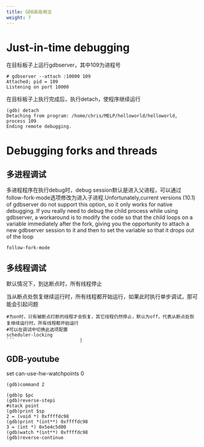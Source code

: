 ```yaml
---
title: GDB高级用法
weight: 7
---
```

# Just-in-time debugging  

在目标板子上运行gdbserver，其中109为进程号

```shell
# gdbserver --attach :10000 109
Attached; pid = 109
Listening on port 10000
```

在目标板子上执行完成后，执行detach，使程序继续运行

```shell
(gdb) detach
Detaching from program: /home/chris/MELP/helloworld/helloworld,
process 109
Ending remote debugging.
```

# Debugging forks and threads  

## 多进程调试

多进程程序在执行debug时，debug session默认是进入父进程，可以通过follow-fork-mode选项修改为进入子进程.Unfortunately,current versions (10.1) of gdbserver do not support this option, so it only works for native debugging. If you really need to debug the child process while using gdbserver, a workaround is to modify the code so that the child loops on a variable immediately after the fork, giving you the opportunity to attach a new gdbserver session to it and then to set the variable so that it drops out of the loop  

```shell
follow-fork-mode
```

## 多线程调试

默认情况下，到达断点时，所有线程停止

当从断点处恢复继续运行时，所有线程都开始运行，如果此时执行单步调试，那可能会引起问题

```shell
#为on时，只有被断点打断的线程才会恢复，其它线程仍然停止，默认为off，代表从断点处恢复继续运行时，所有线程都开始运行
#可以在调试中切换此选项配置
scheduler-locking
​```                        |
```

## GDB-youtube

set can-use-hw-watchpoints 0

```shell
(gdb)command 2

(gdb)p $pc
(gdb)reverse-stepi
#stack point
(gdb)print $sp
2 = (void *) 0xffffdc98
(gdb)print *(int**) 0xffffdc98
3 = (int *) 0x5e4c5d00
(gdb)watch *(int**) 0xffffdc98
(gdb)reverse-continue
```

